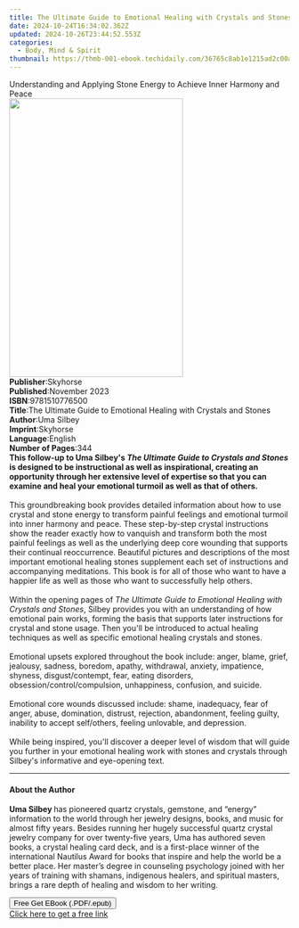 ```yaml
---
title: The Ultimate Guide to Emotional Healing with Crystals and Stones | Free Book
date: 2024-10-24T16:34:02.362Z
updated: 2024-10-26T23:44:52.553Z
categories:
  - Body, Mind & Spirit
thumbnail: https://thmb-001-ebook.techidaily.com/36765c8ab1e1215ad2c00a138e491b3aec3400028d227338a6619250b18d95f6.jpg
---
```

<main id="book-container">
  <div class="flex flex-col">
    <div class="book-brief flex-1 py-6 px-4 sm:p-6 md:py-10 md:px-8">
      <!-- brief-->
      <div class="book-brief-main">
        Understanding and Applying Stone Energy to Achieve Inner Harmony and
        Peace
      </div>
    </div>
    <div
      class="book-meta-info flex-1 grid gap-4 col-start-1 col-end-3 row-start-1 sm:mb-6 sm:grid-cols-4 lg:gap-6 lg:col-start-2 lg:row-end-6 lg:row-span-6 lg:mb-0"
    >
      <div
        class="book-meta-info-left place-content-center mt-4 p-4 text-sm leading-6 col-start-2 col-span-2 dark:text-slate-400"
      >
        <img
          class="w-full h-500 object-cover rounded-lg sm:h-255 sm:col-span-2 lg:col-span-full"
          src="https://img-001-ebook.techidaily.com/32a39f9b20d2e8c1b2d1a85c8abdfe33b22c85ad5a89c0f9f54bddcebc05ae88.jpg"
          alt=""
          width="312"
          height="500"
        />
      </div>
      <div
        class="book-meta-info-right mt-2 col-start-1 row-start-2 col-span-3 self-center"
      >
        <!-- meta data  -->
        <div class="flex flex-col px-4 md:px-8">
          <div class="flex-1">
            <strong>Publisher</strong>:<span class="px-2">Skyhorse</span>
          </div>
          <div class="flex-1">
            <strong>Published</strong>:<span class="px-2">November 2023</span>
          </div>
          <div class="flex-1">
            <strong>ISBN</strong>:<span class="px-2">9781510776500</span>
          </div>
          <div class="flex-1">
            <strong>Title</strong>:<span class="px-2"
              >The Ultimate Guide to Emotional Healing with Crystals and
              Stones</span
            >
          </div>
          <div class="flex-1">
            <strong>Author</strong>:<span class="px-2">Uma Silbey</span>
          </div>
          <div class="flex-1">
            <strong>Imprint</strong>:<span class="px-2">Skyhorse</span>
          </div>
          <div class="flex-1">
            <strong>Language</strong>:<span class="px-2">English</span>
          </div>
          <div class="flex-1">
            <strong>Number of Pages</strong>:<span class="px-2">344</span>
          </div>
        </div>
      </div>
    </div>
    <div class="book-description flex-1 py-6 px-4 sm:p-6 md:py-10 md:px-8">
      <div class="book-description-main">
        <div accordion-content="" id="description">
          <b
            >This follow-up to Uma Silbey's&nbsp;<i
              >The Ultimate Guide to Crystals and Stones </i
            >is&nbsp;designed to be instructional as well as inspirational,
            creating an opportunity through her extensive level of expertise so
            that you can examine and heal your emotional turmoil as well as that
            of others.</b
          ><br /><br />
          This groundbreaking book provides detailed information about how to
          use crystal and stone energy to transform painful feelings and
          emotional turmoil into inner harmony and peace. These step-by-step
          crystal instructions show the reader exactly how to vanquish and
          transform both the most painful feelings as well as the underlying
          deep core wounding that supports their continual reoccurrence.
          Beautiful pictures and descriptions of the most important emotional
          healing stones supplement each set of instructions and accompanying
          meditations. This book is for all of those who want to have a happier
          life as well as those who want to successfully help others.<br /><br />
          Within the opening pages of&nbsp;<i
            >The Ultimate Guide to Emotional Healing with Crystals and Stones</i
          >, Silbey provides&nbsp;you with an understanding of how emotional
          pain works,&nbsp;forming&nbsp;the basis that supports&nbsp;later
          instructions for crystal and stone usage. Then you'll be introduced
          to&nbsp;actual healing techniques as well as specific emotional
          healing crystals and stones.<br /><br />
          Emotional upsets explored throughout the book include: anger, blame,
          grief, jealousy, sadness, boredom, apathy, withdrawal, anxiety,
          impatience, shyness, disgust/contempt, fear, eating disorders,
          obsession/control/compulsion, unhappiness, confusion, and suicide.<br />
          &nbsp;<br />
          Emotional core wounds discussed include: shame, inadequacy, fear of
          anger, abuse, domination, distrust, rejection, abandonment, feeling
          guilty, inability to accept self/others, feeling unlovable,
          and&nbsp;depression.<br /><br />
          While being inspired, you'll discover&nbsp;a deeper level of wisdom
          that will guide you further in your emotional healing work with stones
          and crystals through Silbey's informative and eye-opening text.
        </div>
        <div class="accordion-fader"></div>
      </div>
    </div>
    <div class="book-excerpts flex-1 py-6 px-4 sm:p-6 md:py-10 md:px-8">
      <!-- excerpts-->
      <div class="book-excerpts-main">
        <hr />
        <h4 class="placeholder placeholder-heading">
          <span>About the Author</span>
        </h4>
        <p>
          <b>Uma Silbey </b>has pioneered quartz crystals, gemstone, and
          “energy” information to the world through her jewelry designs, books,
          and music for almost fifty years. Besides running her hugely
          successful quartz crystal jewelry company for over twenty-five years,
          Uma has authored seven books, a crystal healing card deck, and is a
          first-place winner of the international Nautilus Award for books that
          inspire and help the world be a better place. Her master’s degree in
          counseling psychology joined with her years of training with shamans,
          indigenous healers, and spiritual masters, brings a rare depth of
          healing and wisdom to her writing.
        </p>
      </div>
    </div>
    <div
      class="book-about-author flex-1 py-6 px-4 sm:p-6 md:py-10 md:px-8"
    ></div>
    <div class="book-free-get flex-1 py-6 px-4 sm:p-6 md:py-10 md:px-8">
      <button
        id="btn-free-get"
        class="bg-blue-500 hover:bg-blue-700 text-white font-bold py-2 px-4 rounded"
      >
        Free Get EBook (.PDF/.epub)
      </button>
      <div id="countdown-display" class="px-2 text-lg mt-2"></div>
      <a
        id="free-link"
        class="hidden bg-blue-500 hover:bg-blue-700 text-white font-bold py-2 px-4 rounded"
        href="https://www.ebooks.com/en-us/book/210758873/the-ultimate-guide-to-emotional-healing-with-crystals-and-stones/uma-silbey/"
        target="_blank"
        >Click here to get a free link</a
      >
    </div>
    <script>
      let countdownTime = 0;
      let countdownInterval = null;
      document
        .getElementById('btn-free-get')
        .addEventListener('click', startCountdown);
      function startCountdown() {
        countdownTime = new Date().getTime() + 60000 * 3;
        countdownInterval = setInterval(updateCountdown, 1000);
        document.getElementById('btn-free-get').disabled = true;
        document
          .getElementById('btn-free-get')
          .classList.add('bg-gray-500', 'cursor-not-allowed');
      }
      function updateCountdown() {
        let currentTime = new Date().getTime();
        let timeLeft = countdownTime - currentTime;
        let secondsLeft = Math.floor(timeLeft / 1000);
        document.getElementById('countdown-display').innerHTML =
          `Remaining time: ${secondsLeft} seconds.`;
        if (secondsLeft <= 0) {
          clearInterval(countdownInterval);
          document.getElementById('btn-free-get').classList.add('hidden');
          document.getElementById('free-link').classList.remove('hidden');
          document.getElementById('countdown-display').innerHTML = '';
        }
      }
    </script>
  </div>
</main>

<ins class="adsbygoogle"
      style="display:block"
      data-ad-client="ca-pub-7571918770474297"
      data-ad-slot="8358498916"
      data-ad-format="auto"
      data-full-width-responsive="true"></ins>
    